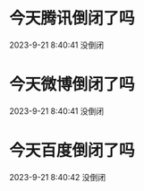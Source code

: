 # 今天腾讯倒闭了吗

2023-9-21 8:40:41 没倒闭

# 今天微博倒闭了吗

2023-9-21 8:40:41 没倒闭

# 今天百度倒闭了吗

2023-9-21 8:40:42 没倒闭

